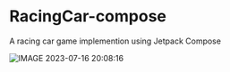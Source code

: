 # RacingCar-compose
A racing car game implemention using Jetpack Compose

![IMAGE 2023-07-16 20:08:16](https://github.com/behnawwm/RacingCar-compose/assets/61078796/6c65d224-cd24-4310-af39-c63905b7c56e)
